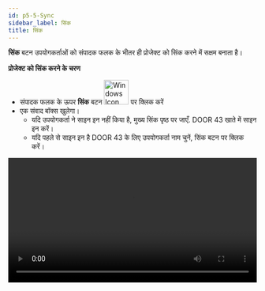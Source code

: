 ```yaml
---
id: p5-5-Sync
sidebar_label: सिंक
title: सिंक
---
```

**सिंक** बटन उपयोगकर्ताओं को संपादक फलक के भीतर ही प्रोजेक्ट को सिंक करने में सक्षम बनाता है।

**प्रोजेक्ट को सिंक करने के चरण**

- संपादक फलक के ऊपर **सिंक** बटन <img src="/assets/cloudsyncbutton.png”"  width="50px" alt="Windows Icon"/> पर क्लिक करें
- एक संवाद बॉक्स खुलेगा।
     - यदि उपयोगकर्ता ने साइन इन नहीं किया है, 
         मुख्य सिंक पृष्ठ पर जाएँ.
         DOOR 43 खाते में साइन इन करें।
     - यदि पहले से साइन इन है
        DOOR 43 के लिए उपयोगकर्ता नाम चुनें,
         सिंक बटन पर क्लिक करें।
        
<video controls src="/assets/projectsync.mov" width="100%" type="video/mp4"/>

